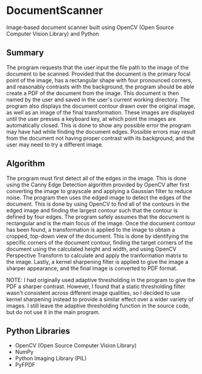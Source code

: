 # DocumentScanner
Image-based document scanner built using OpenCV (Open Source Computer Vision Library) and Python
  
  
## Summary 
The program requests that the user input the file path to the image of the document to be scanned. Provided that the document is the primary focal point of the image, has a rectangular shape with four pronounced corners, and reasonably contrasts with the background, the program should be able create a PDF of the document from the image. This document is then named by the user and saved in the user's current working directory. The program also displays the document contour drawn over the original image, as well as an image of the final transformation. These images are displayed until the user presses a keyboard key, at which point the images are automatically closed. This is done to show any possible error the program may have had while finding the document edges. Possible errors may result from the document not having proper contrast with its background, and the user may need to try a different image.  
  
  
## Algorithm
The program must first detect all of the edges in the image. This is done using the Canny Edge Detection algorithm provided by OpenCV after first converting the image to grayscale and applying a Gaussian filter to reduce noise. The program then uses the edged image to detect the edges of the document. This is done by using OpenCV to find all of the contours in the edged image and finding the largest contour such that the contour is defined by four edges. The program safely assumes that the document is rectangular and is the main focus of the image. Once the document contour has been found, a transformation is applied to the image to obtain a cropped, top-down view of the document. This is done by identifying the specific corners of the document contour, finding the target corners of the document using the calculated height and width, and using OpenCV Perspective Transform to calculate and apply the tranformation matrix to the image. Lastly, a kernel sharpening filter is applied to give the image a sharper appearance, and the final image is converted to PDF format.  
  
NOTE: I had originally used adaptive thresholding in the program to give the PDF a sharper contrast. However, I found that a static thresholding filter wasn't consistent across different image qualities, so I decided to use kernel sharpening instead to provide a similar effect over a wider variety of images. I still leave the adaptive thresholding function in the source code, but do not use it in the main program.  
  
  
## Python Libraries
* OpenCV (Open Source Computer Vision Library)
* NumPy
* Python Imaging Library (PIL)
* PyFPDF
